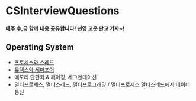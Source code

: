
# CSInterviewQuestions
#### 매주 수,금 함께 내용 공유합니다! 선영 고운 판교 가자~!


## Operating System
* [프로세스와 스레드](https://github.com/seonyoung169/CSInterviewQuestions/issues/1)
* [뮤텍스와 세마포어](https://github.com/seonyoung169/CSInterviewQuestions/issues/2)
* 메모리 단편화 & 페이징, 세그멘테이션
* 멀티프로세스, 멀티스레드, 멀티프로그래밍 / 멀티프로세스 멀티스레드에서 데이터 통신
